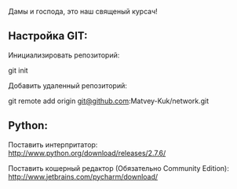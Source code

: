 Дамы и господа, это наш священый курсач!


Настройка GIT:
------------

Инициализировать репозиторий:

git init

Добавить удаленный репозиторий:

git remote add origin git@github.com:Matvey-Kuk/network.git

Python:
------------

Поставить интерпритатор: http://www.python.org/download/releases/2.7.6/

Поставить кошерный редактор (Обязательно Community Edition): http://www.jetbrains.com/pycharm/download/